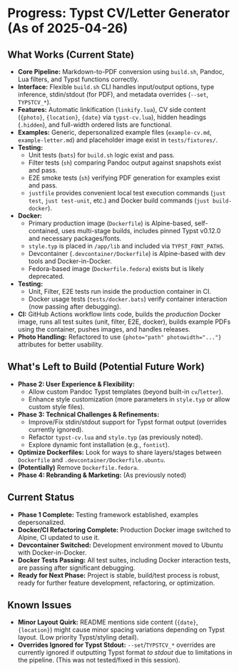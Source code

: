 # Progress: Typst CV/Letter Generator (As of 2025-04-26)

## What Works (Current State)

-   **Core Pipeline:** Markdown-to-PDF conversion using `build.sh`, Pandoc, Lua filters, and Typst functions correctly.
-   **Interface:** Flexible `build.sh` CLI handles input/output options, type inference, stdin/stdout (for PDF), and metadata overrides (`--set`, `TYPSTCV_*`).
-   **Features:** Automatic linkification (`linkify.lua`), CV side content (`{photo}`, `{location}`, `{date}` via `typst-cv.lua`), hidden headings (`.hidden`), and full-width ordered lists are functional.
-   **Examples:** Generic, depersonalized example files (`example-cv.md`, `example-letter.md`) and placeholder image exist in `tests/fixtures/`.
-   **Testing:**
    -   Unit tests (`bats`) for `build.sh` logic exist and pass.
    -   Filter tests (`sh`) comparing Pandoc output against snapshots exist and pass.
    -   E2E smoke tests (`sh`) verifying PDF generation for examples exist and pass.
    -   `justfile` provides convenient local test execution commands (`just test`, `just test-unit`, etc.) and Docker build commands (`just build-docker`).
-   **Docker:**
    -   Primary production image (`Dockerfile`) is Alpine-based, self-contained, uses multi-stage builds, includes pinned Typst v0.12.0 and necessary packages/fonts.
    -   `style.typ` is placed in `/app/lib` and included via `TYPST_FONT_PATHS`.
    -   Devcontainer (`.devcontainer/Dockerfile`) is Alpine-based with dev tools and Docker-in-Docker.
    -   Fedora-based image (`Dockerfile.fedora`) exists but is likely deprecated.
-   **Testing:**
    -   Unit, Filter, E2E tests run inside the production container in CI.
    -   Docker usage tests (`tests/docker.bats`) verify container interaction (now passing after debugging).
-   **CI:** GitHub Actions workflow lints code, builds the *production* Docker image, runs all test suites (unit, filter, E2E, docker), builds example PDFs using the container, pushes images, and handles releases.
-   **Photo Handling:** Refactored to use `{photo="path" photowidth="..."}` attributes for better usability.

## What's Left to Build (Potential Future Work)

-   **Phase 2: User Experience & Flexibility:**
    -   Allow custom Pandoc Typst templates (beyond built-in `cv`/`letter`).
    -   Enhance style customization (more parameters in `style.typ` or allow custom style files).
-   **Phase 3: Technical Challenges & Refinements:**
    -   Improve/Fix stdin/stdout support for Typst format output (overrides currently ignored).
    -   Refactor `typst-cv.lua` and `style.typ` (as previously noted).
    -   Explore dynamic font installation (e.g., `fontist`).
-   **Optimize Dockerfiles:** Look for ways to share layers/stages between `Dockerfile` and `.devcontainer/Dockerfile.ubuntu`.
-   **(Potentially)** Remove `Dockerfile.fedora`.
-   **Phase 4: Rebranding & Marketing:** (As previously noted)

## Current Status

-   **Phase 1 Complete:** Testing framework established, examples depersonalized.
-   **Docker/CI Refactoring Complete:** Production Docker image switched to Alpine, CI updated to use it.
-   **Devcontainer Switched:** Development environment moved to Ubuntu with Docker-in-Docker.
-   **Docker Tests Passing:** All test suites, including Docker interaction tests, are passing after significant debugging.
-   **Ready for Next Phase:** Project is stable, build/test process is robust, ready for further feature development, refactoring, or optimization.

## Known Issues

-   **Minor Layout Quirk:** README mentions side content (`{date}`, `{location}`) might cause minor spacing variations depending on Typst layout. (Low priority Typst/styling detail).
-   **Overrides Ignored for Typst Stdout:** `--set`/`TYPSTCV_*` overrides are currently ignored if outputting Typst format *to stdout* due to limitations in the pipeline. (This was not tested/fixed in this session).
